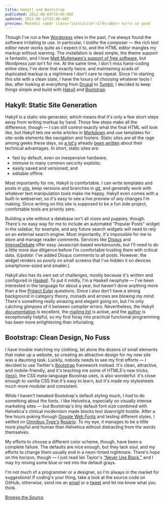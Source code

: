 ```yaml
---
title: Hakyll and Bootstrap
published: 2012-08-04T19:00:00Z
updated: 2012-08-12T22:00:00Z
preview: Monadic <abbr class="initialism">I/O</abbr> hurts so good
---
```


Though I've run a few [Wordpress][] sites in the past, I've always found the
software irritating to use. In particular, I *loathe* the composer &mdash; the
rich text editor never works quite as I expect it to, and the <abbr
class="initialism">HTML</abbr> editor mangles my markup without warning. The
installation is dead simple, the theme support is fantastic, and I love [Matt
Mullenweg's support of free software][gpl], but Wordpress just isn't for me.
At the same time, I don't miss hand-coding entire sites; I've done that exactly
twice, and maintaining scads of duplicated markup is a nightmare I don't care
to repeat.  Since I'm starting this site with a clean slate, I have the luxury
of choosing whatever tools I like; after looking at everything from [Drupal][]
to [Tumblr][], I decided to keep things simple and build with [Hakyll][] and
[Bootstrap][].

## Hakyll: Static Site Generation

Hakyll is a static site generator, which means that it's only a few short steps
away from writing markup by hand. Those few steps make all the difference,
though &mdash; I can still control exactly what the final <abbr
class="initialism">HTML</abbr> will look like, but Hakyll lets me write
articles in [Markdown][] and use templates for site-wide elements like
navigation and footers.  Static sites are all the rage among geeks
these days, so [a lot's][nanoc] already [been written][stevelosh] about their
technical advantages.  In short, static sites are:

* fast by default, even on inexpensive hardware;
* immune to many common security exploits;
* easily saved and versioned; and
* editable offline.

Most importantly for me, Hakyll is comfortable. I can write templates and posts
in [vim][], keep versions and branches in [git][], and generally work with
whatever text manipulation tools make me happy. Hakyll even comes with a
built-in webserver, so it's easy to see a live preview of any changes I'm
making. Since writing on this site is supposed to be a fun side project,
comfortable tools are priority zero.

Building a site without a database isn't all roses and puppies, though. There's
no easy way for me to include an automated "Popular Posts" widget in the
sidebar, for example, and any future search widgets will need to rely on an
external search engine. Most importantly, it's impossible for me to store and
manage reader comments. Services like [Disqus][] and [IntenseDebate][] offer
easy Javascript-based workarounds, but I'll need to do a little more due
diligence before I'm comfortable trusting them with critical data.
(*Update*: I've added Disqus comments to all posts. However, the widget renders
so poorly on small screens that I've hidden it on devices smartphone-sized and
smaller.)

Hakyll also has its own set of challenges, mostly because it's written and
configured in [Haskell][]. To put it mildly, I'm a Haskell neophyte &mdash;
I've been interested in the language for about a year, but haven't done
anything more than a few [Project Euler][] questions. Since I also don't have a
strong background in category theory, monads and arrows are *blowing my mind*.
There's something really amazing and elegant going on, but I'm only catching
glimpses of it between compiler errors. Nevertheless, the Hakyll
[documentation][hakyll-docs] is excellent, the [mailing list][hakyll-list] is
active, and the [author][jasper] is exceptionally helpful, so my first foray
into practical functional programming has been more enlightening than
infuriating.

## Bootstrap: Clean Design, No Fuss

I have trouble matching my clothing, let alone the dozens of small elements
that make up a website, so creating an attractive design for my new site was a
daunting task. Luckily, nobody needs to see my first efforts &mdash; I decided
to use Twitter's [Bootstrap][] framework instead. It's clean, attractive, and
mobile-friendly, and it's teaching me some of <abbr
class="initialism">HTML</abbr>5's new tricks. [{less}][less], the <abbr
class="initialism">CSS</abbr> meta-language Boostrap uses, is also wonderful:
 it's close enough to vanilla <abbr class="initialism">CSS</abbr> that
it's easy to learn, but it's made my stylesheets much more modular and
consistent.

While I haven't tweaked Bootstrap's default styling much, I *had* to do
something about the fonts. I like Helvetica, especially on visually intense
marketing sites &mdash; but Bootstrap's tiny default font size combined with
Helvetica's clinical modernism made blocks text downright hostile. After a few
hours poking through [Google Web Fonts][webfonts] and testing different styles,
I settled on [Omnibus Type's][omnibus] [Rosario][rosario]. To my eye, it
manages to be a little more playful and human than Helvetica without
distracting from the words themselves.

My efforts to choose a different color scheme, though, have been a complete
failure. The defaults are nice enough, but they lack soul, and my efforts to
change them usually end in a neon-tinted nightmare. There's hope on the
horizon, though &mdash; I just read Ian Taylor's ["Never Use Black,"][black]
and I may try mixing some blue or red into the default grays.

I'm not much of a programmer or a designer, so I'm always in the market for
suggestions! If coding's your thing, take a look at the source code on GitHub;
otherwise, send me an [email](mailto:akshay@datahackermd.com) or a
[tweet](http://twitter.com/akshayshah) and let me know what you think.

<div class="pagination-centered">
  <a class="btn btn-primary" style="margin: 1em 0;" href="http://github.com/akshayjshah/datahackermd" title="Source Code on GitHub"><i class="icon-github"></i> Browse the Source</a>
</div><!-- .pagination-centered -->

[gpl]: http://ma.tt/tag/gpl/ "Matt Mullenweg on the GPL"
[WordPress]: http://www.wordpress.com "WordPress"
[Drupal]: http://drupal.org/ "Drupal"
[Tumblr]: https://www.tumblr.com/ "Tumblr"
[Hakyll]: http://jaspervdj.be/hakyll/ "Hakyll"
[Bootstrap]: http://twitter.github.com/bootstrap/ "Twitter Bootstrap"
[nanoc]: http://nanoc.stoneship.org/docs/1-introduction/ "Nanoc Documentation"
[stevelosh]: http://stevelosh.com/blog/2010/01/moving-from-django-to-hyde/ "Steve Losh: Moving from Django to Hyde"
[Markdown]: http://daringfireball.net/projects/markdown/ "Markdown"
[git]: http://git-scm.com/ "Git"
[Disqus]: http://disqus.com "Disqus"
[IntenseDebate]: http://intensedebate.com "IntenseDebate"
[Haskell]: http://www.haskell.org/haskellwiki/Haskell "HaskellWiki"
[hakyll-docs]: http://jaspervdj.be/hakyll/tutorials.html "Hakyll Tutorials"
[jasper]: http://jaspervdj.be "Jasper Van der Jeugt"
[hakyll-list]: http://groups.google.com/group/hakyll "Hakyll Google Group"
[less]: http://lesscss.org "{less}"
[webfonts]: http://www.google.com/webfonts "Google Web Fonts"
[omnibus]: http://www.omnibus-type.com/ "Omnibus Type"
[rosario]: http://www.google.com/webfonts/specimen/Rosario "Rosario"
[black]: http://ianstormtaylor.com/design-tip-never-use-black/ "Design Tip: Never User Black"
[vim]: http://stevelosh.com/blog/2010/09/coming-home-to-vim/ "Steve Losh: Coming Home to Vim"
[Project Euler]: http://projecteuler.net/ "Project Euler"
